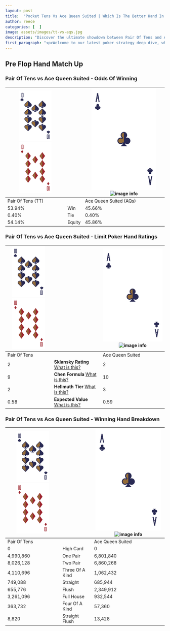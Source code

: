 ```yaml
---
layout: post
title:  "Pocket Tens Vs Ace Queen Suited | Which Is The Better Hand In Poker? A Complete Guide"
author: reece
categories: [  ]
image: assets/images/tt-vs-aqs.jpg
description: "Discover the ultimate showdown between Pair Of Tens and Ace Queen Suited in poker! Uncover the odds, strategies, and scenarios where one hand triumphs over the other. Get ready to up your poker game with this thrilling analysis."
first_paragraph: "<p>Welcome to our latest poker strategy deep dive, where we're pitting two distinct hands against each other in a high-stakes showdown: Pair Of Tens vs Ace Queen Suited.</p><p>In the dynamic world of poker, every decision counts, and knowing which hand holds the upper hand is key to your success at the table.</p><p>In this article, we'll dissect these two hands, explore the scenarios where one dominates the other, and equip you with the knowledge to make strategic choices that can tip the odds in your favor.</p><p>Get ready to unravel the intriguing dynamics of these poker hands and elevate your game to new heights.</p>"
---
```




[comment]: # (sp0)

## Pre Flop Hand Match Up

<div class="table hand-ratings" markdown="1"> 



### Pair Of Tens vs Ace Queen Suited - Odds Of Winning


    
| ![image info](assets/images/hand1/T.png) ![image info](assets/images/hand1/To.png) |  | ![image info](assets/images/hand2/A.png) ![image info](assets/images/hand2/Qs.png) |
| -------- | -------- | -------- |
| Pair Of Tens (TT) |  | Ace Queen Suited (AQs) |
| 53.94% | Win | 45.66% |
| 0.40% | Tie | 0.40% |
| 54.14% | Equity | 45.86% |




[comment]: # (sp1)



### Pair Of Tens vs Ace Queen Suited - Limit Poker Hand Ratings


    
| ![image info](assets/images/hand1/T.png) ![image info](assets/images/hand1/To.png) |  | ![image info](assets/images/hand2/A.png) ![image info](assets/images/hand2/Qs.png) |
| -------- | -------- | -------- |
| Pair Of Tens |  | Ace Queen Suited |
| 2 | **Sklansky Rating** [What is this?](/sklansky-rating-explained) | 2 |
| 9 | **Chen Formula** [What is this?](/chen-formula-explained) | 10 |
| 2 | **Hellmuth Tier** [What is this?](/Hellmuth-tier-explained) | 3 |
| 0.58 | **Expected Value** [What is this?](/expected-value-explained) | 0.59 |




[comment]: # (sp2)



### Pair Of Tens vs Ace Queen Suited - Winning Hand Breakdown


    
| ![image info](assets/images/hand1/T.png) ![image info](assets/images/hand1/To.png) |  | ![image info](assets/images/hand2/A.png) ![image info](assets/images/hand2/Qs.png) |
| -------- | -------- | -------- |
| Pair Of Tens |  | Ace Queen Suited |
| 0 | High Card | 0 |
| 4,990,860 | One Pair | 6,801,840 |
| 8,026,128 | Two Pair | 6,860,268 |
| 4,110,696 | Three Of A Kind | 1,062,432 |
| 749,088 | Straight | 685,944 |
| 655,776 | Flush | 2,349,912 |
| 3,261,096 | Full House | 932,544 |
| 363,732 | Four Of A Kind | 57,360 |
| 8,820 | Straight Flush | 13,428 |




[comment]: # (sp3)



</div>

[comment]: # (sp4)



[comment]: # (sp5)

